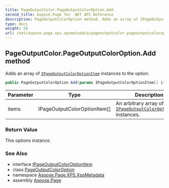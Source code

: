 ```yaml
---
title: PageOutputColor.PageOutputColorOption.Add
second_title: Aspose.Page for .NET API Reference
description: PageOutputColorOption method. Adds an array of IPageOutputColorOptionItem instances to the option
type: docs
weight: 50
url: /net/aspose.page.xps.xpsmetadata/pageoutputcolor.pageoutputcoloroption/add/
---
```

## PageOutputColor.PageOutputColorOption.Add method

Adds an array of [`IPageOutputColorOptionItem`](../../pageoutputcolor.ipageoutputcoloroptionitem/) instances to the option.

```csharp
public PageOutputColorOption Add(params IPageOutputColorOptionItem[] items)
```

| Parameter | Type | Description |
| --- | --- | --- |
| items | IPageOutputColorOptionItem[] | An arbitrary array of [`IPageOutputColorOptionItem`](../../pageoutputcolor.ipageoutputcoloroptionitem/) instances. |

### Return Value

This options instance.

### See Also

* interface [IPageOutputColorOptionItem](../../pageoutputcolor.ipageoutputcoloroptionitem/)
* class [PageOutputColorOption](../)
* namespace [Aspose.Page.XPS.XpsMetadata](../../pageoutputcolor.pageoutputcoloroption/)
* assembly [Aspose.Page](../../../)


